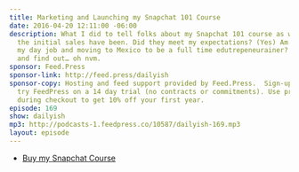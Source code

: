 ```yaml
---
title: Marketing and Launching my Snapchat 101 Course
date: 2016-04-20 12:11:00 -06:00
description: What I did to tell folks about my Snapchat 101 course as well as how
  the initial sales have been. Did they meet my expectations? (Yes) Am I quitting
  my day job and moving to Mexico to be a full time edutrepeneurainer? (No) Listen
  and find out… oh nvm.
sponsor: Feed.Press
sponsor-link: http://feed.press/dailyish
sponsor-copy: Hosting and feed support provided by Feed.Press.  Sign-up today and
  try FeedPress on a 14 day trial (no contracts or commitments). Use promo code "dailyish"
  during checkout to get 10% off your first year.
episode: 169
show: dailyish
mp3: http://podcasts-1.feedpress.co/10587/dailyish-169.mp3
layout: episode
---
```


* [Buy my Snapchat Course](http://courses.chrisenns.com)
